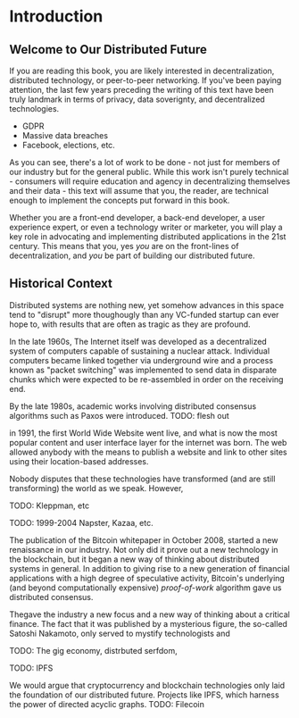 # Introduction


## Welcome to Our Distributed Future

If you are reading this book, you are likely interested in decentralization, distributed technology, or peer-to-peer networking. If you've been paying attention, the last few years preceding the writing of this text have been truly landmark in terms of privacy, data soverignty, and decentralized technologies.

- GDPR
- Massive data breaches
- Facebook, elections, etc.

As you can see, there's a lot of work to be done - not just for members of our industry but for the general public. While this work isn't purely technical - consumers will require education and agency in decentralizing themselves and their data - this text will assume that you, the reader, are technical enough to implement the concepts put forward in this book.

Whether you are a front-end developer, a back-end developer, a user experience expert, or even a technology writer or marketer, you will play a key role in advocating and implementing distributed applications in the 21st century. This means that you, yes _you_ are on the front-lines of decentralization, and _you_ be part of building our distributed future.

## Historical Context

Distributed systems are nothing new, yet somehow advances in this space tend to "disrupt" more thoughougly than any VC-funded startup can ever hope to, with results that are often as tragic as they are profound.

In the late 1960s, The Internet itself was developed as a decentralized system of computers capable of sustaining a nuclear attack. Individual computers became linked together via underground wire and a process known as "packet switching" was implemented to send data in disparate chunks which were expected to be re-assembled in order on the receiving end.

By the late 1980s, academic works involving distributed consensus algorithms such as Paxos were introduced. TODO: flesh out

in 1991, the first World Wide Website went live, and what is now the most popular content and user interface layer for the internet was born. The web allowed anybody with the means to publish a website and link to other sites using their location-based addresses.

Nobody disputes that these technologies have transformed (and are still transforming) the world as we speak. However, 

TODO: Kleppman, etc

TODO: 1999-2004 Napster, Kazaa, etc.

The publication of the Bitcoin whitepaper in October 2008, started a new renaissance in our industry. Not only did it prove out a new technology in the blockchain, but it began a new way of thinking about distributed systems in general. In addition to giving rise to a new generation of financial applications with a high degree of speculative activity, Bitcoin's underlying (and beyond computationally expensive) _proof-of-work_ algorithm gave us distributed consensus.

Thegave the industry a new focus and a new way of thinking about a critical finance. The fact that it was published by a mysterious figure, the so-called Satoshi Nakamoto, only served to mystify technologists and 

TODO: The gig economy, distrbuted serfdom, 

TODO: IPFS

We would argue that cryptocurrency and blockchain technologies only laid the foundation of our distributed future. Projects like IPFS, which harness the power of directed acyclic graphs. TODO: Filecoin
